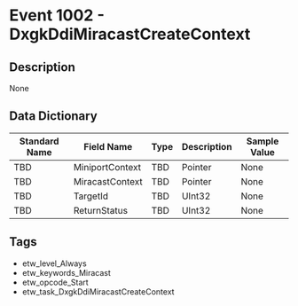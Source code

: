 # Event 1002 - DxgkDdiMiracastCreateContext

## Description
None

## Data Dictionary
|Standard Name|Field Name|Type|Description|Sample Value|
|---|---|---|---|---|
|TBD|MiniportContext|TBD|Pointer|None|None|
|TBD|MiracastContext|TBD|Pointer|None|None|
|TBD|TargetId|TBD|UInt32|None|None|
|TBD|ReturnStatus|TBD|UInt32|None|None|

## Tags
* etw_level_Always
* etw_keywords_Miracast
* etw_opcode_Start
* etw_task_DxgkDdiMiracastCreateContext